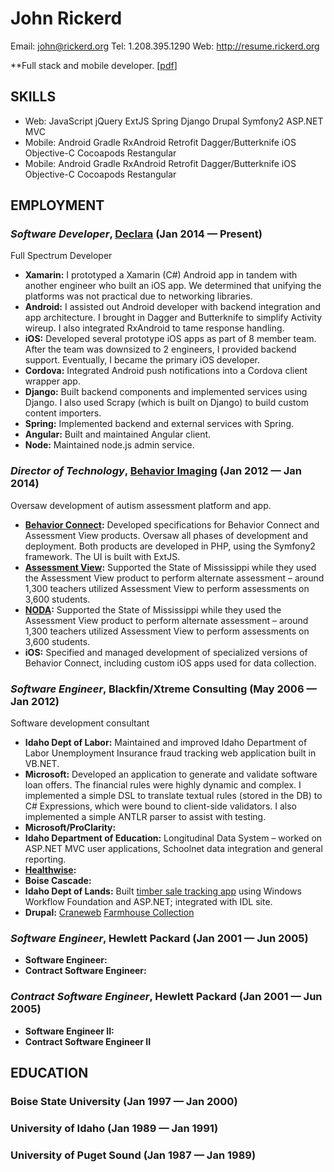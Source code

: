 John Rickerd
============
Email: john@rickerd.org
Tel: 1.208.395.1290
Web: http://resume.rickerd.org

**Full stack and mobile developer.   [[pdf](http://resume.rickerd.org/resume.pdf)]

## SKILLS

  - Web: JavaScript jQuery ExtJS Spring Django Drupal Symfony2 ASP.NET MVC 
  - Mobile: Android Gradle RxAndroid Retrofit Dagger/Butterknife iOS Objective-C Cocoapods Restangular 
  - Mobile: Android Gradle RxAndroid Retrofit Dagger/Butterknife iOS Objective-C Cocoapods Restangular 

## EMPLOYMENT

### *Software Developer*, [Declara](https://corp.declara.com) (Jan 2014 — Present)

Full Spectrum Developer
  - **Xamarin:** I prototyped a Xamarin (C#) Android app in tandem with another engineer who built an iOS app. We determined that unifying the platforms was not practical due to networking libraries.
  - **Android:** I assisted out Android developer with backend integration and app architecture. I brought in Dagger and Butterknife to simplify Activity wireup. I also integrated RxAndroid to tame response handling.
  - **iOS:** Developed several prototype iOS apps as part of 8 member team. After the team was downsized to 2 engineers, I provided backend support. Eventually, I became the primary iOS developer.
  - **Cordova:** Integrated Android push notifications into a Cordova client wrapper app.
  - **Django:** Built backend components and implemented services using Django. I also used Scrapy (which is built on Django) to build custom content importers.
  - **Spring:** Implemented backend and external services with Spring.
  - **Angular:** Built and maintained Angular client.
  - **Node:** Maintained node.js admin service.

### *Director of Technology*, [Behavior Imaging](https://behaviorimaging.com/) (Jan 2012 — Jan 2014)

Oversaw development of autism assessment platform and app.
  - **[Behavior Connect](https://behaviorimaging.com/products/behavior-connect/):** Developed specifications for Behavior Connect and Assessment View products.  Oversaw  all phases of development and deployment.  Both products are developed in PHP, using the Symfony2 framework.  The UI is built with ExtJS.
  - **[Assessment View](https://behaviorimaging.com/products/assessment-view/):** Supported the State of Mississippi while they used the Assessment View product to perform alternate assessment – around 1,300 teachers utilized Assessment View to perform assessments on 3,600 students.
  - **[NODA](https://behaviorimaging.com/noda/):** Supported the State of Mississippi while they used the Assessment View product to perform alternate assessment – around 1,300 teachers utilized Assessment View to perform assessments on 3,600 students.
  - **iOS:** Specified and managed development of specialized versions of Behavior Connect, including custom iOS apps used for data collection.

### *Software Engineer*, Blackfin/Xtreme Consulting (May 2006 — Jan 2012)

Software development consultant
  - **Idaho Dept of Labor:** Maintained and improved Idaho Department of Labor Unemployment Insurance fraud tracking web application built in VB.NET.
  - **Microsoft:** Developed an application to generate and validate software loan offers. The financial rules were highly dynamic and complex. I implemented a simple DSL to translate textual rules (stored in the DB) to C# Expressions, which were bound to client-side validators. I also implemented a simple ANTLR parser to assist with testing.
  - **Microsoft/ProClarity:** 
  - **Idaho Department of Education:** Longitudinal Data System – worked on ASP.NET MVC user applications, Schoolnet data integration and general reporting.
  - **[Healthwise](http://www.healthwise.org):** 
  - **Boise Cascade:**
  - **Idaho Dept of Lands:** Built [timber sale tracking app](http://web.idl.idaho.gov/timbersale/Search.aspx) using Windows Workflow Foundation and ASP.NET; integrated with IDL site.
  - **Drupal:** [Craneweb](https://craneweb.com) [Farmhouse Collection](https://www.farmhousecollection.com)

### *Software Engineer*, Hewlett Packard (Jan 2001 — Jun 2005)


  - **Software Engineer:**
  - **Contract Software Engineer:**

### *Contract Software Engineer*, Hewlett Packard (Jan 2001 — Jun 2005)


  - **Software Engineer II:**
  - **Contract Software Engineer II**




## EDUCATION

### Boise State University (Jan 1997 — Jan 2000)



### University of Idaho (Jan 1989 — Jan 1991)



### University of Puget Sound (Jan 1987 — Jan 1989)













